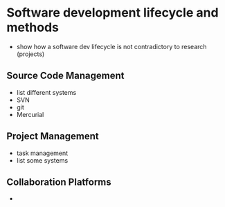 # Software development lifecycle and methods

* show how a software dev lifecycle is not contradictory to research (projects)


## Source Code Management

* list different systems
* SVN
* git
* Mercurial


## Project Management

* task management
* list some systems


## Collaboration Platforms

* 